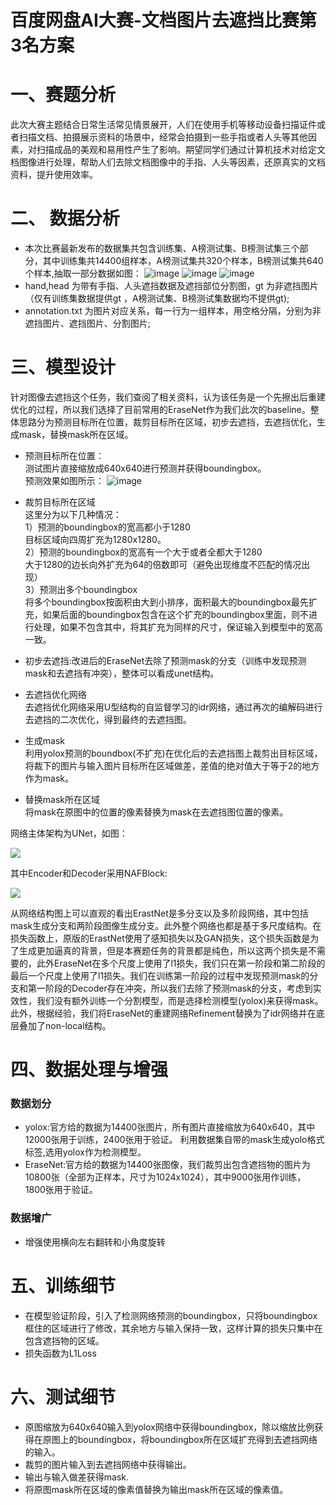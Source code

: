 # 百度网盘AI大赛-文档图片去遮挡比赛第3名方案


# 一、赛题分析
此次大赛主题结合日常生活常见情景展开，人们在使用手机等移动设备扫描证件或者扫描文档、拍摄展示资料的场景中，经常会拍摄到一些手指或者人头等其他因素，对扫描成品的美观和易用性产生了影响。期望同学们通过计算机技术对给定文档图像进行处理，帮助人们去除文档图像中的手指、人头等因素，还原真实的文档资料，提升使用效率。

# 二、 数据分析
- 本次比赛最新发布的数据集共包含训练集、A榜测试集、B榜测试集三个部分，其中训练集共14400组样本，A榜测试集共320个样本，B榜测试集共640个样本,抽取一部分数据如图：
![image](https://github.com/Jwtcode/BaiduDiskAI_DocRemoveCover_top3/blob/master/illustration/0_IMG_20220705_103123_a.jpg)
![image](https://github.com/Jwtcode/BaiduDiskAI_DocRemoveCover_top3/blob/master/illustration/0_IMG_20220705_103123_a_0_000.jpg)
![image](https://github.com/Jwtcode/BaiduDiskAI_DocRemoveCover_top3/blob/master/illustration/0_IMG_20220705_103123_a_0_000.png)
- hand,head 为带有手指、人头遮挡数据及遮挡部位分割图，gt 为非遮挡图片（仅有训练集数据提供gt ，A榜测试集、B榜测试集数据均不提供gt);
- annotation.txt 为图片对应关系，每一行为一组样本，用空格分隔，分别为非遮挡图片、遮挡图片、分割图片;
# 三、模型设计
针对图像去遮挡这个任务，我们查阅了相关资料，认为该任务是一个先擦出后重建优化的过程，所以我们选择了目前常用的EraseNet作为我们此次的baseline。整体思路分为预测目标所在位置，裁剪目标所在区域，初步去遮挡，去遮挡优化，生成mask，替换mask所在区域。
- 预测目标所在位置：<br>
测试图片直接缩放成640x640进行预测并获得boundingbox。<br>
预测效果如图所示：
![image](https://github.com/Jwtcode/BaiduDiskAI_DocRemoveCover_top3/blob/master/illustration/575.jpg)

- 裁剪目标所在区域<br>
这里分为以下几种情况：<br>
1）预测的boundingbox的宽高都小于1280<br>
   目标区域向四周扩充为1280x1280。<br>
2）预测的boundingbox的宽高有一个大于或者全都大于1280<br>
    大于1280的边长向外扩充为64的倍数即可（避免出现维度不匹配的情况出现）<br>
3）预测出多个boundingbox<br>
    将多个boundingbox按面积由大到小排序，面积最大的boundingbox最先扩充，如果后面的boundingbox包含在这个扩充的boundingbox里面，则不进行处理，如果不包含其中，将其扩充为同样的尺寸，保证输入到模型中的宽高一致。
- 初步去遮挡:改进后的EraseNet去除了预测mask的分支（训练中发现预测mask和去遮挡有冲突），整体可以看成unet结构。
- 去遮挡优化网络<br>
    去遮挡优化网络采用U型结构的自监督学习的idr网络，通过再次的编解码进行去遮挡的二次优化，得到最终的去遮挡图。
- 生成mask<br>
    利用yolox预测的boundbox(不扩充)在优化后的去遮挡图上裁剪出目标区域，将裁下的图片与输入图片目标所在区域做差，差值的绝对值大于等于2的地方作为mask。
- 替换mask所在区域<br>
    将mask在原图中的位置的像素替换为mask在去遮挡图位置的像素。<br>

网络主体架构为UNet，如图：

![](https://ai-studio-static-online.cdn.bcebos.com/c2ced773bf7b4d9db72ed48c4b92999964dd4198103c463282fa46a62cd9d319)

其中Encoder和Decoder采用NAFBlock:

![](https://ai-studio-static-online.cdn.bcebos.com/a8b2262aaa144f8ea8c9c69087b0f93d988fc976e70e4e8ca61b2c0e88f274df)

从网络结构图上可以直观的看出ErastNet是多分支以及多阶段网络，其中包括mask生成分支和两阶段图像生成分支。此外整个网络也都是基于多尺度结构。在损失函数上，原版的ErastNet使用了感知损失以及GAN损失，这个损失函数是为了生成更加逼真的背景，但是本赛题任务的背景都是纯色，所以这两个损失是不需要的，此外EraseNet在多个尺度上使用了l1损失，我们只在第一阶段和第二阶段的最后一个尺度上使用了l1损失。我们在训练第一阶段的过程中发现预测mask的分支和第一阶段的Decoder存在冲突，所以我们去除了预测mask的分支，考虑到实效性，我们没有额外训练一个分割模型，而是选择检测模型(yolox)来获得mask。此外，根据经验，我们将EraseNet的重建网络Refinement替换为了idr网络并在底层叠加了non-local结构。

# 四、数据处理与增强

### 数据划分
- yolox:官方给的数据为14400张图片，所有图片直接缩放为640x640，其中12000张用于训练，2400张用于验证。
利用数据集自带的mask生成yolo格式标签,选用yolox作为检测模型。
- EraseNet:官方给的数据为14400张图像，我们裁剪出包含遮挡物的图片为10800张（全部为正样本，尺寸为1024x1024），其中9000张用作训练，1800张用于验证。
### 数据增广
- 增强使用横向左右翻转和小角度旋转

# 五、训练细节
- 在模型验证阶段，引入了检测网络预测的boundingbox，只将boundingbox框住的区域进行了修改，其余地方与输入保持一致，这样计算的损失只集中在包含遮挡物的区域。
- 损失函数为L1Loss

# 六、测试细节
- 原图缩放为640x640输入到yolox网络中获得boundingbox，除以缩放比例获得在原图上的boundingbox，将boundingbox所在区域扩充得到去遮挡网络的输入。
- 裁剪的图片输入到去遮挡网络中获得输出。
- 输出与输入做差获得mask.
- 将原图mask所在区域的像素值替换为输出mask所在区域的像素值。